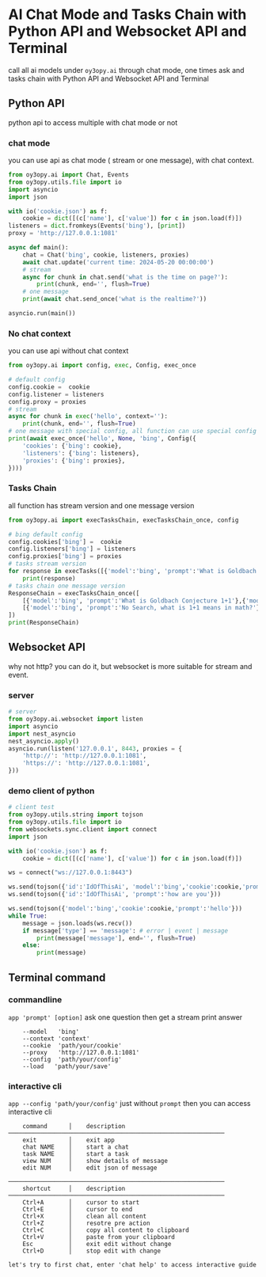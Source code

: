 # AI Chat Mode and Tasks Chain with Python API and Websocket API and Terminal
call all ai models under `oy3opy.ai` through chat mode, one times ask and tasks chain with Python API and Websocket API and Terminal
## Python API
python api to access multiple with chat mode or not
### chat mode
you can use api as chat mode ( stream or one message), with chat context.
```py
from oy3opy.ai import Chat, Events
from oy3opy.utils.file import io
import asyncio
import json

with io('cookie.json') as f:
    cookie = dict([(c['name'], c['value']) for c in json.load(f)])
listeners = dict.fromkeys(Events('bing'), [print])
proxy = 'http://127.0.0.1:1081'

async def main():
    chat = Chat('bing', cookie, listeners, proxies)
    await chat.update('current time: 2024-05-20 00:00:00')
    # stream
    async for chunk in chat.send('what is the time on page?'):
        print(chunk, end='', flush=True)
    # one message
    print(await chat.send_once('what is the realtime?'))

asyncio.run(main())
```
### No chat context
you can use api without chat context
```py
from oy3opy.ai import config, exec, Config, exec_once

# default config
config.cookie =  cookie
config.listener = listeners
config.proxy = proxies
# stream
async for chunk in exec('hello', context=''):
    print(chunk, end='', flush=True)
# one message with special config, all function can use special config
print(await exec_once('hello', None, 'bing', Config({
    'cookies': {'bing': cookie},
    'listeners': {'bing': listeners},
    'proxies': {'bing': proxies},
})))
```
### Tasks Chain
all function has stream version and one message version
```py
from oy3opy.ai import execTasksChain, execTasksChain_once, config

# bing default config
config.cookies['bing'] =  cookie
config.listeners['bing'] = listeners
config.proxies['bing'] = proxies
# tasks stream version
for response in execTasks([{'model':'bing', 'prompt':'What is Goldbach Conjecture 1+1'},{'model':'bing', 'prompt':'What is Peano axioms 1+1'}]):
    print(response)
# tasks chain one message version
ResponseChain = execTasksChain_once([
    [{'model':'bing', 'prompt':'What is Goldbach Conjecture 1+1'},{'model':'bing', 'prompt':'What is Peano axioms 1+1'}],
    [{'model':'bing', 'prompt':'No Search, what is 1+1 means in math?'}]
])
print(ResponseChain)
```

## Websocket API
why not http? you can do it, but websocket is more suitable for stream and event.
### server
```py
# server
from oy3opy.ai.websocket import listen
import asyncio
import nest_asyncio
nest_asyncio.apply()
asyncio.run(listen('127.0.0.1', 8443, proxies = {
    'http://': 'http://127.0.0.1:1081',
    'https://': 'http://127.0.0.1:1081',
}))
```
### demo client of python
```py
# client test
from oy3opy.utils.string import tojson
from oy3opy.utils.file import io
from websockets.sync.client import connect
import json

with io('cookie.json') as f:
    cookie = dict([(c['name'], c['value']) for c in json.load(f)])

ws = connect("ws://127.0.0.1:8443")

ws.send(tojson({'id':'IdOfThisAi', 'model':'bing','cookie':cookie,'prompt':'hello'}))
ws.send(tojson({'id':'IdOfThisAi', 'prompt':'how are you'}))

ws.send(tojson({'model':'bing','cookie':cookie,'prompt':'hello'}))
while True:
    message = json.loads(ws.recv())
    if message['type'] == 'message': # error | event | message
        print(message['message'], end='', flush=True)
    else:
        print(message)
```

## Terminal command
### commandline
`app 'prompt' [option]` ask one question then get a stream print answer
```
    --model   'bing'
    --context 'context'
    --cookie  'path/your/cookie'
    --proxy   'http://127.0.0.1:1081'
    --config  'path/your/config'
    --load   'path/your/save'
```

### interactive cli
`app --config 'path/your/config'` just without `prompt` then you can access interactive cli
```
    command      │    description
─────────────────────────────────────────────────────────────
    exit         │    exit app
    chat NAME    │    start a chat
    task NAME    │    start a task
    view NUM     │    show details of message
    edit NUM     │    edit json of message

─────────────────────────────────────────────────────────────
    shortcut     │    description
─────────────────────────────────────────────────────────────
    Ctrl+A       │    cursor to start
    Ctrl+E       │    cursor to end
    Ctrl+X       │    clean all content
    Ctrl+Z       │    resotre pre action
    Ctrl+C       │    copy all content to clipboard
    Ctrl+V       │    paste from your clipboard
    Esc          │    exit edit without change
    Ctrl+D       │    stop edit with change

let's try to first chat, enter 'chat help' to access interactive guide

```